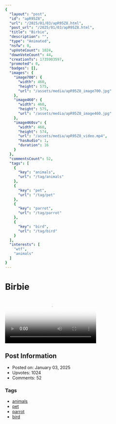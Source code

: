 ```yaml
---
{
  "layout": "post",
  "id": "apR95Z8",
  "url": "/2025/01/03/apR95Z8.html",
  "post_url": "/2025/01/03/apR95Z8.html",
  "title": "Birbie",
  "description": "",
  "type": "Animated",
  "nsfw": 0,
  "upVoteCount": 1024,
  "downVoteCount": 44,
  "creationTs": 1735903597,
  "promoted": 0,
  "badges": [],
  "images": {
    "image700": {
      "width": 460,
      "height": 575,
      "url": "/assets/media/apR95Z8_image700.jpg"
    },
    "image460": {
      "width": 460,
      "height": 575,
      "url": "/assets/media/apR95Z8_image460.jpg"
    },
    "image460sv": {
      "width": 460,
      "height": 574,
      "url": "/assets/media/apR95Z8_video.mp4",
      "hasAudio": 1,
      "duration": 16
    }
  },
  "commentsCount": 52,
  "tags": [
    {
      "key": "animals",
      "url": "/tag/animals"
    },
    {
      "key": "pet",
      "url": "/tag/pet"
    },
    {
      "key": "parrot",
      "url": "/tag/parrot"
    },
    {
      "key": "bird",
      "url": "/tag/bird"
    }
  ],
  "interests": [
    "wtf",
    "animals"
  ]
}
---
```


# Birbie

<video controls playsinline loop poster="/assets/media/apR95Z8_image460.jpg">
  <source src="/assets/media/apR95Z8_video.mp4" type="video/mp4">
  Your browser does not support the video tag.
</video>

## Post Information

- Posted on: January 03, 2025
- Upvotes: 1024
- Comments: 52

### Tags

- [animals](/tag/animals)
- [pet](/tag/pet)
- [parrot](/tag/parrot)
- [bird](/tag/bird)
